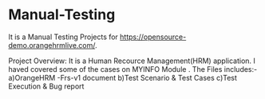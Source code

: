 # Manual-Testing
It is a Manual Testing Projects for  https://opensource-demo.orangehrmlive.com/.

Project Overview:
It is a Human Recource Management(HRM) application.
I haved covered some of the cases on MYINFO Module .
The Files includes:-
a)OrangeHRM -Frs-v1 document
b)Test Scenario & Test Cases 
c)Test Execution & Bug report 
